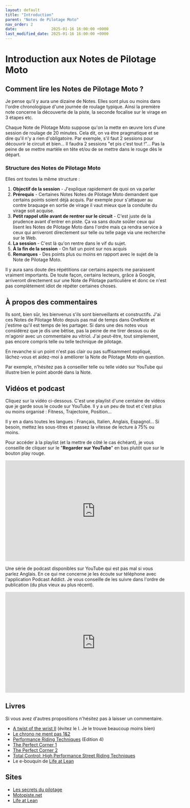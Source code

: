 ```yaml
---
layout: default
title: "Introduction"
parent: "Notes de Pilotage Moto"
nav_order: 2
date:               2025-01-16 16:00:00 +0000
last_modified_date: 2025-01-16 16:00:00 +0000
---
```


# Introduction aux Notes de Pilotage Moto

## Comment lire les Notes de Pilotage Moto ?

Je pense qu'il y aura une dizaine de Notes. Elles sont plus ou moins dans l'ordre chronologique d'une journée de roulage typique. Ainsi la première note concerne la découverte de la piste, la seconde focalise sur le virage en 3 étapes etc.

Chaque Note de Pilotage Moto suppose qu'on la mette en œuvre lors d'une session de roulage de 20 minutes. Cela dit, on va être pragmatique et se dire qu'il n'y a rien d'obligatoire. Par exemple, s'il faut 2 sessions pour découvrir le circuit et bien... Il faudra 2 sessions "et pis c'est tout !"... Pas la peine de se mettre martèle en tête et/ou de se mettre dans le rouge dès le départ.



### Structure des Notes de Pilotage Moto

Elles ont toutes la même structure :

1. **Objectif de la session** - J'explique rapidement de quoi on va parler
1. **Prérequis** - Certaines Notes Notes de Pilotage Moto demandent que certains points soient déjà acquis. Par exemple pour s'attaquer au contre braquage en sortie de virage il vaut mieux que la conduite du virage soit acquise.
1. **Petit rappel utile avant de rentrer sur le circuit** - C'est juste de la prudence avant d'entrer en piste. Ça va sans doute soûler ceux qui lisent les Notes de Pilotage Moto dans l'ordre mais ça rendra service à ceux qui arriveront directement sur telle ou telle page via une recherche sur le Web.
1. **La session** - C'est là qu'on rentre dans le vif du sujet.
1. **À la fin de la session** - On fait un point sur nos acquis
1. **Remarques** - Des points plus ou moins en rapport avec le sujet de la Note de Pilotage Moto.

Il y aura sans doute des répétitions car certains aspects me paraissent vraiment importants. De toute façon, certains lecteurs, grâce à Google, arriveront directement sur une Note de Pilotage particulière et donc ce n'est pas complètement idiot de répéter certaines choses.

<!-- Attention. Sur le site [40tude](https://www.40tude.fr/), les Notes de Pilotage Moto peuvent ne pas apparaître dans l'ordre. En effet, si j'ajoute un complément à telle ou telle note, cette dernière arrivera en haut de la liste et sur la première page du site. Ce n'est pas la peine de râler... Il suffit de les lire dans l'ordre de leur numérotation et/ou d'aller sur cette [page](https://www.40tude.fr/pilotage-moto/) qui fait office de table des matières et de choisir un sujet particulier. De plus chaque note de Pilotage Moto dispose de 2 tableaux en haut et en bas de page avec des liens sur les notes précédente et suivante ainsi que la table des matières. Enfin sur PC, il y a un lien vers la table des matières en haut de toutes les pages du site. -->




## À propos des commentaires

Ils sont, bien sûr, les bienvenus s'ils sont bienveillants et constructifs. J'ai ces Notes de Pilotage Moto depuis pas mal de temps dans OneNote et j'estime qu'il est temps de les partager. Si dans une des notes vous considérez que je dis une bêtise, pas la peine de me tirer dessus ou de m'agonir avec un commentaire au vitriol. J'ai peut-être, tout simplement, pas encore compris telle ou telle technique de pilotage.

En revanche si un point n'est pas clair ou pas suffisamment expliqué, lâchez-vous et aidez-moi à améliorer la Note de Pilotage Moto en question.

Par exemple, n'hésitez pas à conseiller telle ou telle vidéo sur YouTube qui illustre bien le point abordé dans la Note.

<!-- Si ça part en vrille je fermerai les commentaires mais je continuerai à publier et à éditer les notes. -->




## Vidéos et podcast

Cliquez sur la vidéo ci-dessous. C'est une playlist d'une centaine de vidéos que je garde sous le coude sur YouTube. Il y a un peu de tout et c'est plus ou moins organisé : Fitness, Trajectoire, Position...

Il y en a dans toutes les langues : Français, Italien, Anglais, Espagnol... Si besoin, mettez les sous-titres et passez la vitesse de lecture à 75% ou moins.


Pour accéder à la playlist (et la mettre de côté le cas échéant), je vous conseille de cliquer sur le "**Regarder sur YouTube**" en bas plutôt que sur le bouton play rouge. 

<iframe width="560" height="315" src="https://www.youtube.com/embed/videoseries?si=n7LHAWWeSbHh5IqF&amp;start=1014&amp;list=PLOmfq6wDOTY7St0LApT2rQh3fsZKbvYUS" title="YouTube video player" frameborder="0" allow="accelerometer; autoplay; clipboard-write; encrypted-media; gyroscope; picture-in-picture; web-share" referrerpolicy="strict-origin-when-cross-origin" allowfullscreen></iframe>




Une série de podcast disponibles sur YouTube qui est pas mal si vous parlez Anglais. En ce qui me concerne je les écoute sur téléphone avec l'application Podcast Addict. Je vous conseille de les suivre dans l'ordre de publication (du plus vieux au plus récent).

<iframe width="560" height="315" src="https://www.youtube.com/embed/videoseries?si=fq-aZtF8T0Rqstxw&amp;list=PLNOc2dc5lwq9CVw_j3IhX6vY4YXYAUrAx" title="YouTube video player" frameborder="0" allow="accelerometer; autoplay; clipboard-write; encrypted-media; gyroscope; picture-in-picture; web-share" referrerpolicy="strict-origin-when-cross-origin" allowfullscreen></iframe>










## Livres

Si vous avez d'autres propositions n'hésitez pas à laisser un commentaire.

* [A twist of the wrist II](https://www.amazon.fr/Twist-Wrist-Vol-Performance-Motorcycle/dp/0965045021/ref%3Dsr_1_1?__mk_fr_FR=%C3%85M%C3%85%C5%BD%C3%95%C3%91&crid=TLKKSHBHVY2Z&keywords=twist+of+the+wrist&qid=1567934828&s=gateway&sprefix=TWIST+OF+%2Caps%2C219&sr=8-1) (évitez le I. Je le trouve beaucoup moins bien)
* [Le chrono ne ment pas 1&2](http://kennyforay.com/shop/Le-chrono-ne-ment-pas-1%262-p195955506)
* [Performance Riding Techniques](https://www.performanceridingtechniques.co.uk/product/performance-riding-techniques) (Edition 4)
* [The Perfect Corner 1](https://www.amazon.fr/gp/product/0997382422/ref%3Dppx_yo_dt_b_asin_title_o05_s00?ie=UTF8&psc=1)
* [The Perfect Corner 2](https://www.amazon.fr/gp/product/0997382449/ref%3Dppx_yo_dt_b_asin_title_o04_s00?ie=UTF8&psc=1)
* [Total Control: High Performance Street Riding Techniques](https://www.amazon.fr/gp/product/0760343446/ref%3Dppx_yo_dt_b_asin_title_o06_s00?ie=UTF8&psc=1)
* Le e-bouquin de [Life at Lean](https://lifeatlean.com/free-guide-and-training-series/)







## Sites

* [Les secrets du pilotage](http://dmic.free.fr/Pilotage/Secrets-du-pilotage-shared-by-Micboy.pdf)
* [Motopiste.net](http://www.motopiste.net/)
* [Life at Lean](https://lifeatlean.com/free-guide-and-training-series/)

